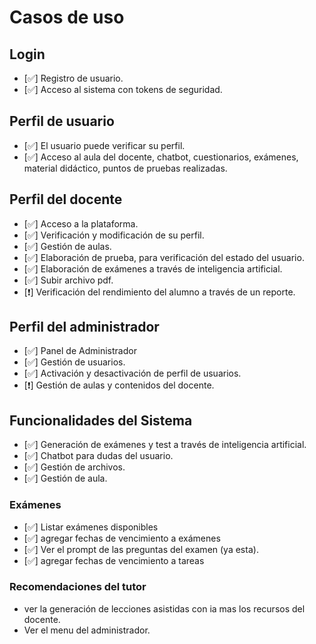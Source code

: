# Casos de uso

## Login
- [✅] Registro de usuario.
- [✅] Acceso al sistema con tokens de seguridad.

## Perfil de usuario	
- [✅] El usuario puede verificar su perfil.
- [✅] Acceso al aula del docente, chatbot, cuestionarios, exámenes, material didáctico, puntos de pruebas realizadas.

## Perfil del docente
- [✅] Acceso a la plataforma.
- [✅] Verificación y modificación de su perfil.
- [✅] Gestión de aulas.
- [✅] Elaboración de prueba, para verificación del estado del usuario.
- [✅] Elaboración de exámenes a través de inteligencia artificial.
- [✅] Subir archivo pdf.
- [❗] Verificación del rendimiento del alumno a través de un reporte.

## Perfil del administrador
- [✅] Panel de Administrador
- [✅] Gestión de usuarios.
- [✅] Activación y desactivación de perfil de usuarios.
- [❗] Gestión de aulas y contenidos del docente.	 

## Funcionalidades del Sistema 
- [✅] Generación de exámenes y test a través de inteligencia artificial.
- [✅] Chatbot para dudas del usuario.
- [✅] Gestión de archivos.
- [✅] Gestión de aula.

### Exámenes
- [✅] Listar exámenes disponibles
- [✅] agregar fechas de vencimiento a exámenes
- [✅] Ver el prompt de las preguntas del examen (ya esta).
- [✅] agregar fechas de vencimiento a tareas

### Recomendaciones del tutor
- ver la generación de lecciones asistidas con ia mas los recursos del docente.
- Ver el menu del administrador.